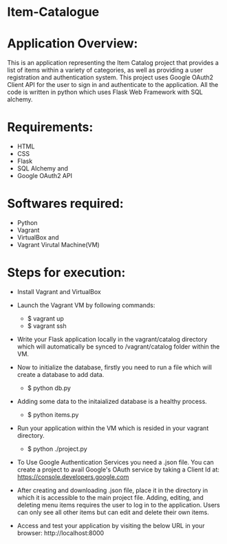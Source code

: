 # Item-Catalogue

# Application Overview:
This is an application representing the Item Catalog project that provides a list of items within a variety of categories, as well as providing a user registration and authentication system. This project uses Google OAuth2 Client API for the user to sign in and authenticate to the application. All the code is written in python which uses Flask Web Framework with SQL alchemy.

# Requirements:
* HTML
* CSS
* Flask
* SQL Alchemy and
* Google OAuth2 API

# Softwares required:
* Python
* Vagrant
* VirtualBox and
* Vagrant Virutal Machine(VM)

# Steps for execution:
* Install Vagrant and VirtualBox

* Launch the Vagrant VM by following commands:
  * $ vagrant up
  * $ vagrant ssh

* Write your Flask application locally in the vagrant/catalog directory which will automatically be synced to /vagrant/catalog folder     within the VM.

* Now to initialize the database, firstly you need to run a file which will create a database to add data.
  * $ python db.py

* Adding some data to the initaialized database is a healthy process.
  * $ python items.py
  
* Run your application within the VM which is resided in your vagrant directory.
  * $ python ./project.py

* To Use Google Authentication Services you need a .json file. You can create a project to avail Google's OAuth service by taking a    Client Id at:
   https://console.developers.google.com

* After creating and downloading .json file, place it in the directory in which it is accessible to the main project file. Adding, editing, and deleting menu items requires the user to log in to the application. Users can only see all other items but can edit and delete their own items.

* Access and test your application by visiting the below URL in your browser:
                      http://localhost:8000
